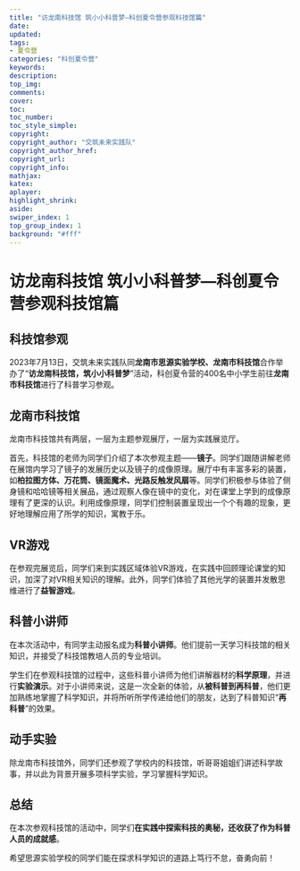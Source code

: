 ```yaml
---
title: "访龙南科技馆 筑小小科普梦—科创夏令营参观科技馆篇"
date:
updated:
tags:
- 夏令营
categories: "科创夏令营"
keywords:
description:
top_img:
comments:
cover: 
toc:
toc_number:
toc_style_simple:
copyright:
copyright_author: "交筑未来实践队"
copyright_author_href:
copyright_url:
copyright_info:
mathjax:
katex:
aplayer:
highlight_shrink:
aside:
swiper_index: 1
top_group_index: 1
background: "#fff"
---
```

# 访龙南科技馆 筑小小科普梦—科创夏令营参观科技馆篇

## 科技馆参观

2023年7月13日，交筑未来实践队同**龙南市思源实验学校、龙南市科技馆**合作举办了“**访龙南科技馆，筑小小科普梦**”活动，科创夏令营的400名中小学生前往**龙南市科技馆**进行了科普学习参观。

## 龙南市科技馆

龙南市科技馆共有两层，一层为主题参观展厅，一层为实践展览厅。

首先，科技馆的老师为同学们介绍了本次参观主题——**镜子**。同学们跟随讲解老师在展馆内学习了镜子的发展历史以及镜子的成像原理。展厅中有丰富多彩的装置，如**柏拉图方体、万花筒、镜面魔术、光路反触发风扇**等。同学们积极参与体验了侧身镜和哈哈镜等相关展品，通过观察人像在镜中的变化，对在课堂上学到的成像原理有了更深的认识。利用成像原理，同学们控制装置呈现出一个个有趣的现象，更好地理解应用了所学的知识，寓教于乐。

## VR游戏

在参观完展览后，同学们来到实践区域体验VR游戏，在实践中回顾理论课堂的知识，加深了对VR相关知识的理解。此外，同学们体验了其他光学的装置并发散思维进行了**益智游戏**。

## 科普小讲师

在本次活动中，有同学主动报名成为**科普小讲师**。他们提前一天学习科技馆的相关知识，并接受了科技馆教培人员的专业培训。

学生们在参观科技馆的过程中，这些科普小讲师为他们讲解器材的**科学原理**，并进行**实验演示**。对于小讲师来说，这是一次全新的体验，从**被科普到再科普**，他们更加熟练地掌握了科学知识，并将所听所学传递给他们的朋友，达到了科普知识“**再科普**”的效果。

## 动手实验

除龙南市科技馆外，同学们还参观了学校内的科技馆，听哥哥姐姐们讲述科学故事，并以此为背景开展多项科学实验，学习掌握科学知识。

## 总结

在本次参观科技馆的活动中，同学们**在实践中探索科技的奥秘，还收获了作为科普人员的成就感**。

希望思源实验学校的同学们能在探求科学知识的道路上笃行不怠，奋勇向前！